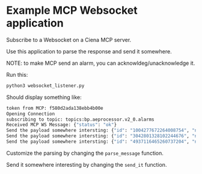 # Example MCP Websocket application

Subscribe to a Websocket on a Ciena MCP server.

Use this application to parse the response and send it somewhere.

NOTE: to make MCP send an alarm, you can acknowldeg/unacknowledge it.

Run this:

```bash
python3 websocket_listener.py
```

Should display something like:

```sh
token from MCP: f580d2ada138ebb4b00e
Opening Connection
subscribing to topic: topics:bp.aeprocessor.v2_0.alarms
Received MCP WS Message: {"status": "ok"}
Send the payload somewhere intersting: {"id": "1004277672264008754", "node-type": "3928", "severity": "MAJOR"}
Send the payload somewhere intersting: {"id": "3042801328102244676", "node-type": "3928", "severity": "MAJOR"}
Send the payload somewhere intersting: {"id": "4937116465260737204", "node-type": "3928", "severity": "INFO"}
```

Customize the parsing by changing the `parse_message` function.

Send it somewhere interesting by changing the `send_it` function.
